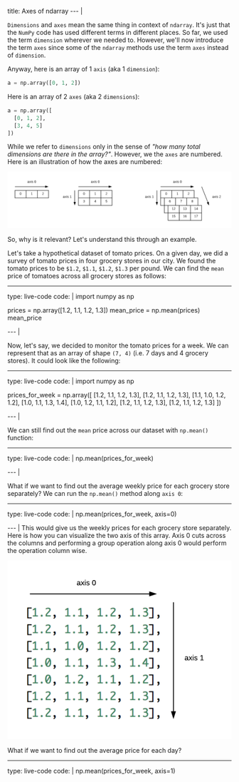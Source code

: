title: Axes of ndarray
--- |

  `Dimensions` and `axes` mean the same thing in context of `ndarray`. It's just that the `NumPy` code has used different terms in different places. So far, we used the term `dimension` wherever we needed to. However, we'll now introduce the term `axes` since some of the `ndarray` methods use the term `axes` instead of `dimension`.

  Anyway, here is an array of 1 `axis` (aka 1 `dimension`):

  ```python
  a = np.array([0, 1, 2])
  ```

  Here is an array of 2 `axes` (aka 2 `dimensions`):

  ```python
  a = np.array([
    [0, 1, 2],
    [3, 4, 5]
  ])
  ```

  While we refer to `dimensions` only in the sense of _"how many total dimensions are there in the array?"_. However, we the `axes` are numbered. Here is an illustration of how the axes are numbered:

  ![](assets/img/axis.png)

  So, why is it relevant? Let's understand this through an example.

  Let's take a hypothetical dataset of tomato prices. On a given day, we did a survey of tomato prices in four grocery stores in our city. We found the tomato prices to be `$1.2`, `$1.1`, `$1.2`, `$1.3` per pound. We can find the `mean` price of tomatoes across all grocery stores as follows:

---
type: live-code
code: |
  import numpy as np

  prices = np.array([1.2, 1.1, 1.2, 1.3])
  mean_price = np.mean(prices)
  mean_price

--- |

  Now, let's say, we decided to monitor the tomato prices for a week. We can represent that as an array of shape `(7, 4)` (i.e. 7 days and 4 grocery stores). It could look like the following:

---
type: live-code
code: |
  import numpy as np

  prices_for_week = np.array([
    [1.2, 1.1, 1.2, 1.3],
    [1.2, 1.1, 1.2, 1.3],
    [1.1, 1.0, 1.2, 1.2],
    [1.0, 1.1, 1.3, 1.4],
    [1.0, 1.2, 1.1, 1.2],
    [1.2, 1.1, 1.2, 1.3],
    [1.2, 1.1, 1.2, 1.3]
  ])

--- |

  We can still find out the `mean` price across our dataset with `np.mean()` function:

---
type: live-code
code: |
  np.mean(prices_for_week)

--- |

  What if we want to find out the average weekly price for each grocery store separately? We can run the `np.mean()` method along `axis 0`:

---
type: live-code
code: |
  np.mean(prices_for_week, axis=0)

--- |
  This would give us the weekly prices for each grocery store separately. Here is how you can visualize the two axis of this array. Axis 0 cuts across the columns and performing a group operation along axis 0 would perform the operation column wise.

  ![](assets/img/tomato-price.png)

  What if we want to find out the average price for each day?

---
type: live-code
code: |
  np.mean(prices_for_week, axis=1)

